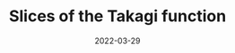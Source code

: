 ---
title: "Slices of the Takagi function"
collection: preprints
permalink: /preprints/slices-of-takagi
date: 2022-03-29
venue: 'Preprint'
citation: 'R. Anttila, B. Bárány, A. Käenmäki, (2023). <i>Slices of the Takagi dunction</i>. Preprint, Available at: https://arxiv.org/abs/2305.08181'
authors: 'R. Anttila, B. Bárány, A. Käenmäki'
arxiv: 'https://arxiv.org/abs/2305.08181'
pdf: '../files/takagi.pdf'
---